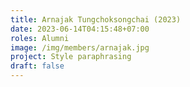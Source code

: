 ```yaml
---
title: Arnajak Tungchoksongchai (2023)
date: 2023-06-14T04:15:48+07:00
roles: Alumni
image: /img/members/arnajak.jpg
project: Style paraphrasing
draft: false
---
```


